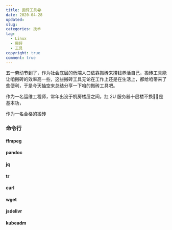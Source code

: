 ```yaml
---
title: 搬砖工具😂
date: 2020-04-28
updated:
slug:
categories: 技术
tag:
  - Linux
  - 搬砖
  - 工具
copyright: true
comment: true
---
```


五一劳动节到了，作为社会底层的低端人口依靠搬砖来捞钱养活自己，搬砖工具能让咱搬砖的效率高一些，这些搬砖工具无论在工作上还是在生活上，都给咱带来了些便利，于是今天抽空来总结分享一下咱的搬砖工具吧。

作为一名运维工程师，常年出没于机房楼层之间，扛 2U 服务器十层楼不换🙋‍♂️是基本功，

作为一名合格的搬砖



### 命令行

#### ffmpeg

#### pandoc

#### jq

#### tr

#### curl

#### wget

#### jsdelivr

#### kubeadm

